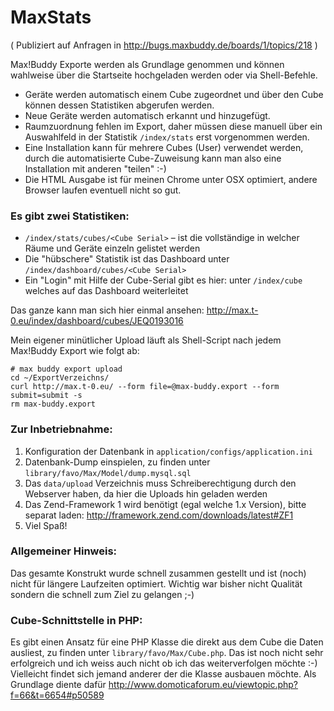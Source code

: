 MaxStats
========

( Publiziert auf Anfragen in http://bugs.maxbuddy.de/boards/1/topics/218 )

Max!Buddy Exporte werden als Grundlage genommen und können wahlweise über die Startseite hochgeladen werden oder via Shell-Befehle.

- Geräte werden automatisch einem Cube zugeordnet und über den Cube können dessen Statistiken abgerufen werden.
- Neue Geräte werden automatisch erkannt und hinzugefügt.
- Raumzuordnung fehlen im Export, daher müssen diese manuell über ein Auswahlfeld in der Statistik `/index/stats` erst vorgenommen werden.
- Eine Installation kann für mehrere Cubes (User) verwendet werden, durch die automatisierte Cube-Zuweisung kann man also eine Installation mit anderen "teilen" :-)
- Die HTML Ausgabe ist für meinen Chrome unter OSX optimiert, andere Browser laufen eventuell nicht so gut.

### Es gibt zwei Statistiken:

- `/index/stats/cubes/<Cube Serial>` – ist die vollständige in welcher Räume und Geräte einzeln gelistet werden
- Die "hübschere" Statistik ist das Dashboard unter `/index/dashboard/cubes/<Cube Serial>`
- Ein "Login" mit Hilfe der Cube-Serial gibt es hier: unter `/index/cube` welches auf das Dashboard weiterleitet

Das ganze kann man sich hier einmal ansehen: http://max.t-0.eu/index/dashboard/cubes/JEQ0193016

Mein eigener minütlicher Upload läuft als Shell-Script nach jedem Max!Buddy Export wie folgt ab:

    # max buddy export upload
    cd ~/ExportVerzeichns/
    curl http://max.t-0.eu/ --form file=@max-buddy.export --form submit=submit -s
    rm max-buddy.export


### Zur Inbetriebnahme:

1. Konfiguration der Datenbank in `application/configs/application.ini`
2. Datenbank-Dump einspielen, zu finden unter `library/favo/Max/Model/dump.mysql.sql`
3. Das `data/upload` Verzeichnis muss Schreiberechtigung durch den Webserver haben, da hier die Uploads hin geladen werden
4. Das Zend-Framework 1 wird benötigt (egal welche 1.x Version), bitte separat laden: http://framework.zend.com/downloads/latest#ZF1
5. Viel Spaß!

### Allgemeiner Hinweis:

Das gesamte Konstrukt wurde schnell zusammen gestellt und ist (noch) nicht für längere Laufzeiten optimiert. Wichtig war bisher nicht Qualität sondern die schnell zum Ziel zu gelangen ;-)

### Cube-Schnittstelle in PHP:

Es gibt einen Ansatz für eine PHP Klasse die direkt aus dem Cube die Daten ausliest, zu finden unter `library/favo/Max/Cube.php`. Das ist noch nicht sehr erfolgreich und ich weiss auch nicht ob ich das weiterverfolgen möchte :-)
Vielleicht findet sich jemand anderer der die Klasse ausbauen möchte. Als Grundlage diente dafür http://www.domoticaforum.eu/viewtopic.php?f=66&t=6654#p50589
